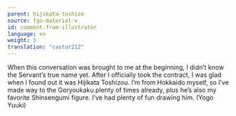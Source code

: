 ```yaml
---
parent: hijikata-toshizo
source: fgo-material-v
id: comment-from-illustrator
language: en
weight: 5
translation: "castor212"
---
```


When this conversation was brought to me at the beginning, I didn’t know the Servant’s true name yet. After I officially took the contract, I was glad when I found out it was Hijikata Toshizou.
I’m from Hokkaido myself, so I’ve made way to the Goryoukaku plenty of times already, plus he’s also my favorite Shinsengumi figure. I’ve had plenty of fun drawing him. (Yogo Yuuki)
